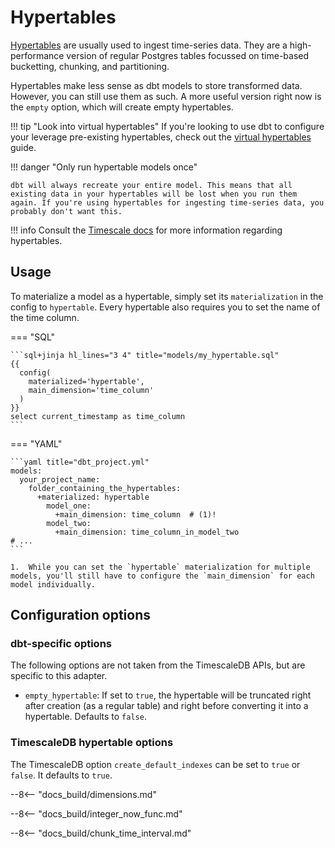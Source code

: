 # Hypertables

[Hypertables](https://docs.timescale.com/use-timescale/latest/hypertables/about-hypertables/) are usually used to ingest time-series data. They are a high-performance version of regular Postgres tables focussed on time-based bucketting, chunking, and partitioning.

Hypertables make less sense as dbt models to store transformed data. However, you can still use them as such. A more useful version right now is the `empty` option, which will create empty hypertables.

!!! tip "Look into virtual hypertables"
    If you're looking to use dbt to configure your leverage pre-existing hypertables, check out the [virtual hypertables](../usage/virtual-hypertables.md) guide.

!!! danger "Only run hypertable models once"

    dbt will always recreate your entire model. This means that all existing data in your hypertables will be lost when you run them again. If you're using hypertables for ingesting time-series data, you probably don't want this.

!!! info
    Consult the [Timescale docs](https://docs.timescale.com/use-timescale/latest/hypertables/about-hypertables/) for more information regarding hypertables.

## Usage

To materialize a model as a hypertable, simply set its `materialization` in the config to `hypertable`. Every hypertable also requires you to set the name of the time column.

=== "SQL"

    ```sql+jinja hl_lines="3 4" title="models/my_hypertable.sql"
    {{
      config(
        materialized='hypertable',
        main_dimension='time_column'
      )
    }}
    select current_timestamp as time_column
    ```

=== "YAML"

    ```yaml title="dbt_project.yml"
    models:
      your_project_name:
        folder_containing_the_hypertables:
          +materialized: hypertable
            model_one:
              +main_dimension: time_column  # (1)!
            model_two:
              +main_dimension: time_column_in_model_two
    # ...
    ```

    1.  While you can set the `hypertable` materialization for multiple models, you'll still have to configure the `main_dimension` for each model individually.

## Configuration options

### dbt-specific options

The following options are not taken from the TimescaleDB APIs, but are specific to this adapter.

* `empty_hypertable`: If set to `true`, the hypertable will be truncated right after creation (as a regular table) and right before converting it into a hypertable. Defaults to `false`.

### TimescaleDB hypertable options

The TimescaleDB option `create_default_indexes` can be set to `true` or `false`. It defaults to `true`.

--8<-- "docs_build/dimensions.md"

--8<-- "docs_build/integer_now_func.md"

--8<-- "docs_build/chunk_time_interval.md"
